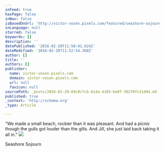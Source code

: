```yaml
---
inFeed: true
hasPage: false
inNav: false
isBasedOnUrl: 'http://victor-vosen.pixels.com/featured/seashore-sojourn-victor-vosen.html'
inLanguage: null
starred: false
keywords: []
description: ''
datePublished: '2016-02-20T11:58:41.624Z'
dateModified: '2016-02-20T11:52:54.368Z'
author: []
title: ''
authors: []
publisher:
  name: victor-vosen.pixels.com
  domain: victor-vosen.pixels.com
  url: null
  favicon: null
sourcePath: _posts/2016-02-20-69c0c7cb-b14a-4105-be9f-302f0fc51d94.md
published: true
_context: 'http://schema.org'
_type: Article

---
```

"We made a small beach, rockier than it was pleasant.  And had a picnic though the gulls got louder than the gills.  And Jill, she just laid back taking it all in."
![](http://images.fineartamerica.com/images-medium-large-5/seashore-sojourn-victor-vosen.jpg)

Seashore Sojourn